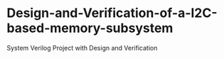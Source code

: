 # Design-and-Verification-of-a-I2C-based-memory-subsystem
System Verilog Project with Design and Verification
